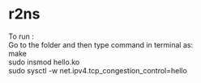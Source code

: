 # r2ns

To run :<br />
Go to the folder and then type command in terminal as:<br />
make <br />
sudo insmod hello.ko <br />
sudo sysctl -w net.ipv4.tcp_congestion_control=hello <br />
